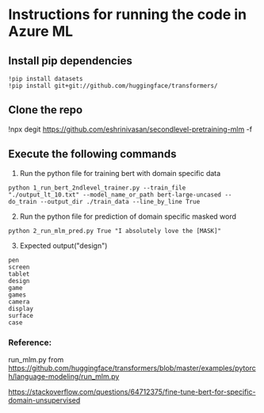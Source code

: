 # Instructions for running the code in Azure ML

## Install pip dependencies
```
!pip install datasets
!pip install git+git://github.com/huggingface/transformers/
```

## Clone the repo
!npx degit https://github.com/eshrinivasan/secondlevel-pretraining-mlm -f

## Execute the following commands 
1. Run the python file for training bert with domain specific data

```python 1_run_bert_2ndlevel_trainer.py --train_file "./output_lt_10.txt" --model_name_or_path bert-large-uncased --do_train --output_dir ./train_data --line_by_line True```

2. Run the python file for prediction of domain specific masked word


```python 2_run_mlm_pred.py True "I absolutely love the [MASK]"```


3. Expected output("design")

```
pen
screen
tablet
design
game 
games
camera
display
surface
case
```

### Reference:

run_mlm.py from https://github.com/huggingface/transformers/blob/master/examples/pytorch/language-modeling/run_mlm.py

https://stackoverflow.com/questions/64712375/fine-tune-bert-for-specific-domain-unsupervised


